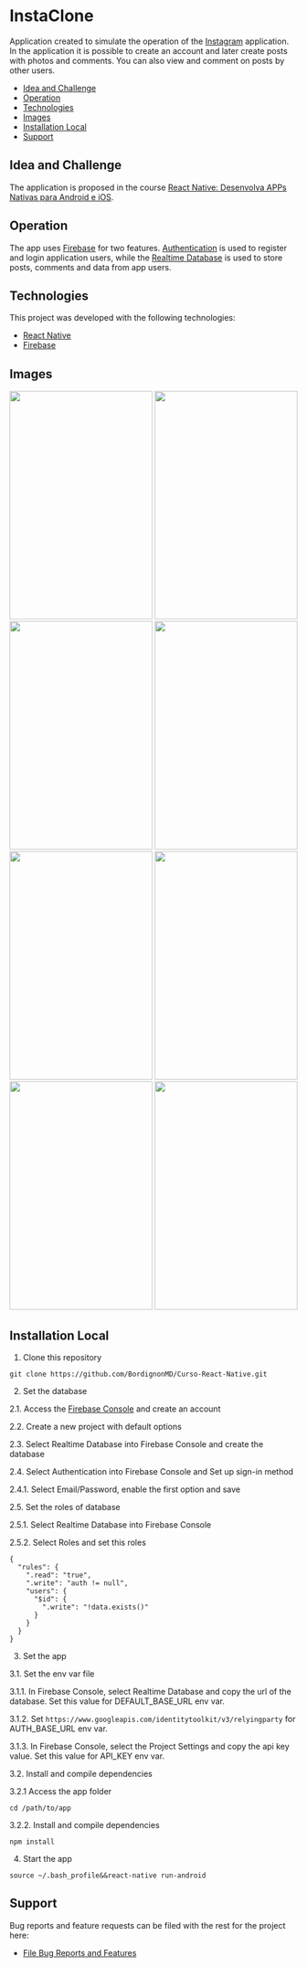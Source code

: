 # InstaClone

Application created to simulate the operation of the <a href="https://www.instagram.com/" target="_blank">Instagram</a> application. In the application it is possible to create an account and later create posts with photos and comments. You can also view and comment on posts by other users.

  * [Idea and Challenge](#Idea-and-Challenge)
  * [Operation](#Operation)
  * [Technologies](#Technologies)
  * [Images](#Images)
  * [Installation Local](#Installation-Local)
  * [Support](#Support)

## Idea and Challenge

  The application is proposed in the course <a href="https://www.udemy.com/share/101Waw3@viyGN5mDAvs7buisoVoAKc7jlxNH1V72fd5gzjG3kgKFXPle09Oj0pO2FlKuqBx3/" target="_ublank">React Native: Desenvolva APPs Nativas para Android e iOS</a>.

## Operation
  The app uses [Firebase](https://firebase.google.com/) for two features.
  [Authentication](https://firebase.google.com/docs/auth) is used to register and login application users, while the [Realtime Database](https://firebase.google.com/docs/database) is used to store posts, comments and data from app users.

## Technologies

This project was developed with the following technologies:

  * [React Native](https://reactnative.dev/)
  * [Firebase](https://firebase.google.com/)

## Images

<img src="https://user-images.githubusercontent.com/33905274/222801550-b226e919-57ba-4bd5-899c-fa698c3ca5e2.png" width="250" height="400"> <img src="https://user-images.githubusercontent.com/33905274/222802486-80ea8bef-8956-412f-8d05-cfacde7f6f99.png" width="250" height="400">
<img src="https://user-images.githubusercontent.com/33905274/222802518-8dcc99ae-615f-424a-998f-aa00b8405f25.png" width="250" height="400">
<img src="https://user-images.githubusercontent.com/33905274/222802530-c519ead7-31ef-4b11-b5bf-1e516cda32ae.png" width="250" height="400">
<img src="https://user-images.githubusercontent.com/33905274/222802547-89733454-f8b8-462c-8572-5d363cfeca93.png" width="250" height="400">
<img src="https://user-images.githubusercontent.com/33905274/222802556-62896ed5-9aeb-40fe-aa70-83fe24e9e8fb.png" width="250" height="400">
<img src="https://user-images.githubusercontent.com/33905274/222802578-a6406378-84a2-464b-bcd5-d85dfa723581.png" width="250" height="400">
<img src="https://user-images.githubusercontent.com/33905274/222802604-614ee697-9851-4519-a426-061353813441.png" width="250" height="400">


## Installation Local

1. Clone this repository

```
git clone https://github.com/BordignonMD/Curso-React-Native.git
```

2. Set the database



2.1. Access the [Firebase Console](https://firebase.google.com/) and create an account

2.2. Create a new project with default options

2.3. Select Realtime Database into Firebase Console and create the database

2.4. Select Authentication into Firebase Console and Set up sign-in method

2.4.1. Select Email/Password, enable the first option and save

2.5. Set the roles of database

2.5.1. Select Realtime Database into Firebase Console

2.5.2. Select Roles and set this roles

```
{
  "rules": {
    ".read": "true",
    ".write": "auth != null",
    "users": {
      "$id": {
        ".write": "!data.exists()"
      }
    }
  }
}
```

3. Set the app

3.1. Set the env var file

3.1.1. In Firebase Console, select Realtime Database and copy the url of the database. Set this value for DEFAULT_BASE_URL env var.

3.1.2. Set `https://www.googleapis.com/identitytoolkit/v3/relyingparty` for AUTH_BASE_URL env var.

3.1.3. In Firebase Console, select the Project Settings and copy the api key value. Set this value for API_KEY env var.

3.2. Install and compile dependencies

3.2.1 Access the app folder

```
cd /path/to/app
```

3.2.2. Install and compile dependencies

```
npm install
```

4. Start the app

```
source ~/.bash_profile&&react-native run-android
```

## Support

Bug reports and feature requests can be filed with the rest for the project here:

  * [File Bug Reports and Features](https://github.com/BordignonMD/Curso-React-Native/issues)


